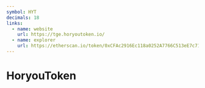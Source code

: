 ```yaml
---
symbol: HYT
decimals: 18
links:
  - name: website
    url: https://tge.horyoutoken.io/
  - name: explorer
    url: https://etherscan.io/token/0xCFAc2916Ec118a0252A7766C513eE7c71b384b5E
---
```


# HoryouToken
